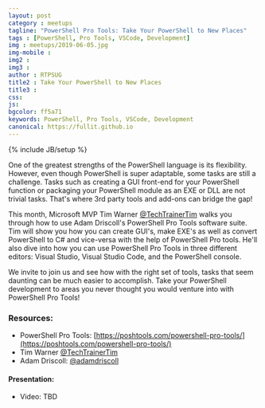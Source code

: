 ```yaml
---
layout: post
category : meetups
tagline: "PowerShell Pro Tools: Take Your PowerShell to New Places"
tags : [PowerShell, Pro Tools, VSCode, Development]
img : meetups/2019-06-05.jpg
img-mobile : 
img2 : 
img3 : 
author : RTPSUG
title2 : Take Your PowerShell to New Places
title3 : 
css: 
js: 
bgcolor: ff5a71
keywords: PowerShell, Pro Tools, VSCode, Development
canonical: https://fullit.github.io
---
```

{% include JB/setup %}

One of the greatest strengths of the PowerShell language is its flexibility. However, even though PowerShell is super adaptable, some tasks are still a challenge. Tasks such as creating a GUI front-end for your PowerShell function or packaging your PowerShell module as an EXE or DLL are not trivial tasks. That's where 3rd party tools and add-ons can bridge the gap!

<!--more-->

This month, Microsoft MVP Tim Warner [@TechTrainerTim](https://twitter.com/techtrainertim) walks you through how to use Adam Driscoll's PowerShell Pro Tools software suite. Tim will show you how you can create GUI's, make EXE's as well as convert PowerShell to C# and vice-versa with the help of PowerShell Pro tools. He'll also dive into how you can use PowerShell Pro Tools in three different editors: Visual Studio, Visual Studio Code, and the PowerShell console.

We invite to join us and see how with the right set of tools, tasks that seem daunting can be much easier to accomplish. Take your PowerShell development to areas you never thought you would venture into with PowerShell Pro Tools!

### Resources:

* PowerShell Pro Tools: [https://poshtools.com/powershell-pro-tools/](https://poshtools.com/powershell-pro-tools/)
* Tim Warner [@TechTrainerTim](https://twitter.com/techtrainertim)
* Adam Driscoll: [@adamdriscoll](https://twitter.com/adamdriscoll)

#### Presentation:

* Video: TBD

